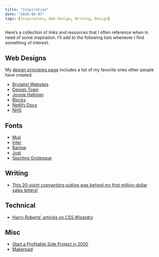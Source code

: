 ```yaml
---
title: "Inspiration"
date: "2020-06-07"
tags: [Inspiration, Web Design, Writing, Design]
---
```


<p class="lead">Here’s a collection of links and resources that I often reference when in need of some inspiration. I’ll add to the following lists whenever I find something of interest.</p>

## Web Designs

My [design principles page](/design-principles/) includes a list of my favorite ones other people have created.

- [Brutalist Websites](https://brutalistwebsites.com/)
- [Design Town](https://designtown.nyc/)
- [Jonnie Hallman](https://destroytoday.com/)
- [Blocks](https://blocks.do/)
- [Netlify Docs](https://docs.netlify.com/)
- [NHS](https://www.nhs.uk/)

## Fonts

- [Muli](https://fonts.google.com/specimen/Muli)
- [Inter](https://rsms.me/inter/)
- [Barlow](https://fonts.google.com/specimen/Barlow)
- [Jost](https://fonts.google.com/specimen/Jost)
- [Sporting Grotesque](https://velvetyne.fr/fonts/sporting-grotesque/)

## Writing

- [This 20-point copywriting outline was behind my first million-dollar sales letters!](https://www.breakthroughmarketingsecrets.com/blog/this-20-point-copywriting-outline-was-behind-my-first-million-dollar-sales-letters/)

## Technical

- [Harry Roberts’ articles on CSS Wizardry](https://csswizardry.com/archive/)

## Misc

- [Start a Profitable Side Project in 2020](https://www.indiehackers.com/start)
- [Makerpad](https://www.makerpad.co/explore)